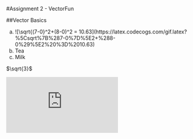 #Assignment 2 - VectorFun

##Vector Basics

<ol type="a">
  <li>![\sqrt{(7-0}^2+(8-0)^2 = 10.63](https://latex.codecogs.com/gif.latex?%5Csqrt%7B%287-0%7D%5E2&plus;%288-0%29%5E2%20%3D%2010.63)</li>
  <li>Tea</li>
  <li>Milk</li>
</ol>
$\sqrt{3}$

![\sqrt{(7-0}^2+(8-0)^2 = 10.63](https://latex.codecogs.com/gif.latex?%5Csqrt%7B%287-0%7D%5E2&plus;%288-0%29%5E2%20%3D%2010.63) 
